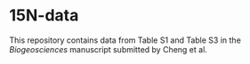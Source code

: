 # 15N-data
This repository contains data from  Table S1 and Table S3 in the *Biogeosciences* manuscript submitted by Cheng et al. 
